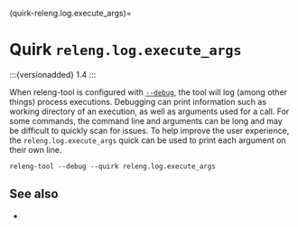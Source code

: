 (quirk-releng.log.execute_args)=
# Quirk `releng.log.execute_args`

:::{versionadded} 1.4
:::

When releng-tool is configured with [`--debug`](arg-debug), the tool
will log (among other things) process executions. Debugging can print
information such as working directory of an execution, as well as arguments
used for a call. For some commands, the command line and arguments can be
long and may be difficult to quickly scan for issues. To help improve the
user experience, the `releng.log.execute_args` quick can be used to print
each argument on their own line.

```
releng-tool --debug --quirk releng.log.execute_args
```

## See also

- [](quirks)
